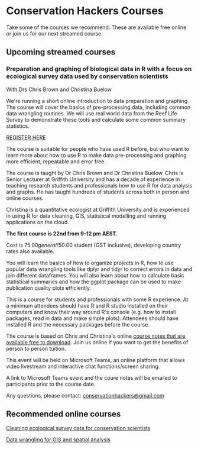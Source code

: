 # Conservation Hackers Courses

Take some of the courses we recommend. These are available free online or join us for our next streamed course.

## Upcoming streamed courses

### Preparation and graphing of biological data in R with a focus on ecological survey data used by conservation scientists

With Drs Chris Brown and Christina Buelow

We're running a short online introduction to data preparation and graphing. The course will cover the basics of pre-processing data, including common data wrangling routines. We will use real world data from the Reef Life Survey to demonstrate these tools and calculate some common summary statistics.

[REGISTER HERE](https://app.secure.griffith.edu.au/griffithpay/data-wrangling-of-ecological-data.html)

The course is suitable for people who have used R before, but who want to learn more about how to use R to make data pre-processing and graphing more efficient, repeatable and error free.

The course is taught by Dr Chris Brown and Dr Christina Buelow. Chris is Senior Lecturer at Griffith University and has a decade of experience in teaching research students and professionals how to use R for data analysis and graphs. He has taught hundreds of students across both in person and online courses.

Christina is a quantitative ecologist at Griffith University and is experienced in using R for data cleaning, GIS, statistical modelling and running applications on the cloud.

**The first course is 22nd from 9-12 pm AEST.**

Cost is $75.00 general/$50.00 student (GST inclusive), developing country rates also available.

You will learn the basics of how to organize projects in R, how to use popular data wrangling tools like dplyr and tidyr to correct errors in data and join different dataframes. You will also learn about how to calculate basic statistical summaries and how the ggplot package can be used to make publication quality plots efficiently.

This is a course for students and professionals with some R experience. At a minimum attendees should have R and R studio installed on their computers and know their way around R's console (e.g. how to install packages, read in data and make simple plots). Attendees should have installed R and the necessary packages before the course.

The course is based on Chris and Christina's online [course notes that are available free to download](http://www.seascapemodels.org/RLS-data-prep-course/). Join us online if you want to get the benefits of person to person tuition.

This event will be held on Microsoft Teams, an online platform that allows video livestream and interactive chat functions/screen sharing.

A link to Microsoft Teams event and the coure notes will be emailed to participants prior to the course date.

Any questions, please contact: conservationhackers@gmail.com

## Recommended online courses

[Cleaning ecological survey data for conservation scientists](http://www.seascapemodels.org/RLS-data-prep-course/)

[Data wrangling for GIS and spatial analysis](https://www.seascapemodels.org/data/data-wrangling-spatial-course.html)
